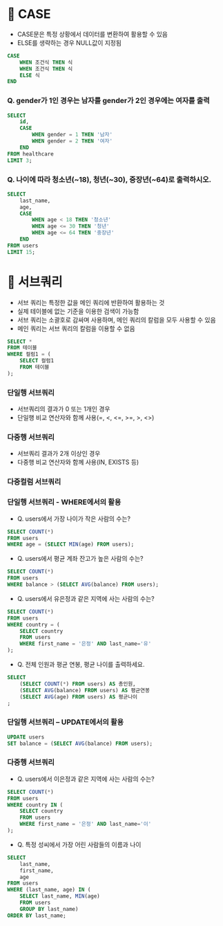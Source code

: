 # 📌 CASE

- CASE문은 특정 상황에서 데이터를 변환하여 활용할 수 있음
- ELSE를 생략하는 경우 NULL값이 지정됨

```sql
CASE
	WHEN 조건식 THEN 식
	WHEN 조건식 THEN 식
	ELSE 식
END
```



### Q. gender가 1인 경우는 남자를 gender가 2인 경우에는 여자를 출력

``` sql
SELECT
	id,
	CASE
		WHEN gender = 1 THEN '남자'
		WHEN gender = 2 THEN '여자'
	END
FROM healthcare
LIMIT 3;
```



### Q. 나이에 따라 청소년(~18), 청년(~30), 중장년(~64)로 출력하시오.

```sql
SELECT
	last_name,
	age,
	CASE
		WHEN age < 18 THEN '청소년'
		WHEN age <= 30 THEN '청년'
		WHEN age <= 64 THEN '중장년'
	END
FROM users
LIMIT 15;
```



# 📌 서브쿼리

- 서브 쿼리는 특정한 값을 메인 쿼리에 반환하여 활용하는 것
- 실제 테이블에 없는 기준을 이용한 검색이 가능함
- 서브 쿼리는 소괄호로 감싸며 사용하며, 메인 쿼리의 칼럼을 모두 사용할 수 있음
- 메인 쿼리는 서브 쿼리의 칼럼을 이용할 수 없음

```sql
SELECT *
FROM 테이블
WHERE 컬럼1 = (
	SELECT 컬럼1
	FROM 테이블
);
```



### 단일행 서브쿼리

- 서브쿼리의 결과가 0 또는 1개인 경우
- 단일행 비교 연산자와 함께 사용(=, <, <=, >=, >, <>)

### 다중행 서브쿼리

- 서브쿼리 결과가 2개 이상인 경우
- 다중행 비교 연산자와 함께 사용(IN, EXISTS 등)

### 다중컬럼 서브쿼리



### 단일행 서브쿼리 - WHERE에서의 활용

- Q. users에서 가장 나이가 작은 사람의 수는?

```sql
SELECT COUNT(*) 
FROM users
WHERE age = (SELECT MIN(age) FROM users);
```

- Q. users에서 평균 계좌 잔고가 높은 사람의 수는?

```sql
SELECT COUNT(*) 
FROM users
WHERE balance > (SELECT AVG(balance) FROM users);
```

- Q. users에서 유은정과 같은 지역에 사는 사람의 수는?

```sql
SELECT COUNT(*)
FROM users
WHERE country = (
	SELECT country
	FROM users
	WHERE first_name = '은정' AND last_name='유'
);
```

- Q. 전체 인원과 평균 연봉, 평균 나이를 출력하세요.

```sql
SELECT
	(SELECT COUNT(*) FROM users) AS 총인원,
	(SELECT AVG(balance) FROM users) AS 평균연봉
	(SELECT AVG(age) FROM users) AS 평균나이
;
```



### 단일행 서브쿼리 – UPDATE에서의 활용

```sql
UPDATE users
SET balance = (SELECT AVG(balance) FROM users);
```



### 다중행 서브쿼리

- Q. users에서 이은정과 같은 지역에 사는 사람의 수는?

```sql
SELECT COUNT(*)
FROM users
WHERE country IN (
	SELECT country
	FROM users
	WHERE first_name = '은정' AND last_name='이'
);
```

- Q. 특정 성씨에서 가장 어린 사람들의 이름과 나이

```sql
SELECT
	last_name, 
	first_name,
	age
FROM users
WHERE (last_name, age) IN (
	SELECT last_name, MIN(age)
	FROM users
	GROUP BY last_name)
ORDER BY last_name;
```

